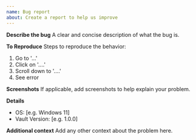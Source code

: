 ```yaml
---
name: Bug report
about: Create a report to help us improve
---
```


**Describe the bug**
A clear and concise description of what the bug is.

**To Reproduce**
Steps to reproduce the behavior:
1. Go to '...'
2. Click on '....'
3. Scroll down to '....'
4. See error

**Screenshots**
If applicable, add screenshots to help explain your problem.

**Details**
 - OS: [e.g. Windows 11]
 - Vault Version: [e.g. 1.0.0]

**Additional context**
Add any other context about the problem here.
